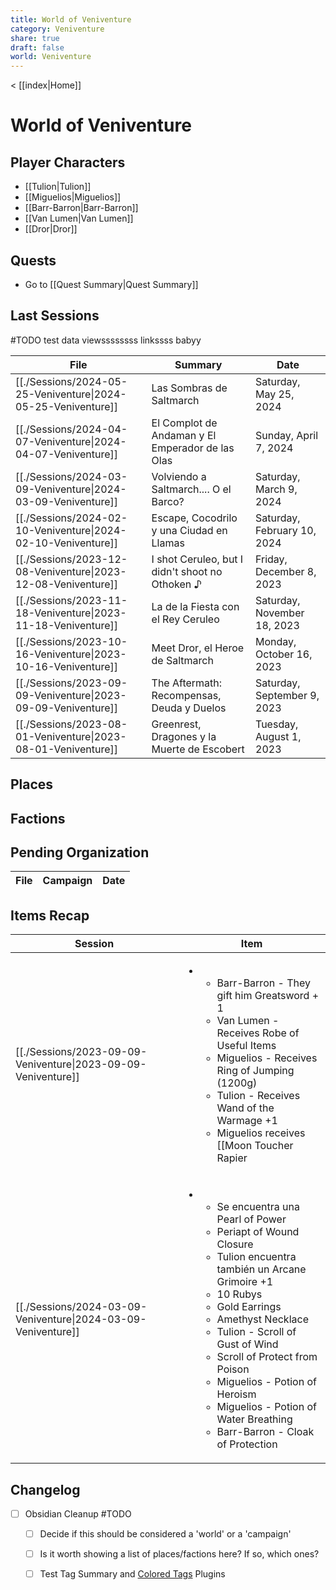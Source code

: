 ```yaml
---
title: World of Veniventure
category: Veniventure
share: true
draft: false
world: Veniventure
---
```

< [[index|Home]]
# World of Veniventure

## Player Characters

- [[Tulion|Tulion]]
- [[Miguelios|Miguelios]]
- [[Barr-Barron|Barr-Barron]]
- [[Van Lumen|Van Lumen]]
- [[Dror|Dror]]

## Quests

- Go to [[Quest Summary|Quest Summary]]

## Last Sessions

#TODO test data viewssssssss linkssss babyy

| File                                                                               | Summary                                          | Date                        |
| ---------------------------------------------------------------------------------- | ------------------------------------------------ | --------------------------- |
| [[./Sessions/2024-05-25-Veniventure\|2024-05-25-Veniventure]] | Las Sombras de Saltmarch                         | Saturday, May 25, 2024      |
| [[./Sessions/2024-04-07-Veniventure\|2024-04-07-Veniventure]] | El Complot de Andaman y El Emperador de las Olas | Sunday, April 7, 2024       |
| [[./Sessions/2024-03-09-Veniventure\|2024-03-09-Veniventure]] | Volviendo a Saltmarch.... O el Barco?            | Saturday, March 9, 2024     |
| [[./Sessions/2024-02-10-Veniventure\|2024-02-10-Veniventure]] | Escape, Cocodrilo y una Ciudad en Llamas         | Saturday, February 10, 2024 |
| [[./Sessions/2023-12-08-Veniventure\|2023-12-08-Veniventure]] | I shot Ceruleo, but I didn't shoot no Othoken ♪  | Friday, December 8, 2023    |
| [[./Sessions/2023-11-18-Veniventure\|2023-11-18-Veniventure]] | La de la Fiesta con el Rey Ceruleo               | Saturday, November 18, 2023 |
| [[./Sessions/2023-10-16-Veniventure\|2023-10-16-Veniventure]] | Meet Dror, el Heroe de Saltmarch                 | Monday, October 16, 2023    |
| [[./Sessions/2023-09-09-Veniventure\|2023-09-09-Veniventure]] | The Aftermath: Recompensas, Deuda y Duelos       | Saturday, September 9, 2023 |
| [[./Sessions/2023-08-01-Veniventure\|2023-08-01-Veniventure]] | Greenrest, Dragones y la Muerte de Escobert      | Tuesday, August 1, 2023     |


## Places

## Factions

## Pending Organization

| File | Campaign | Date |
| ---- | -------- | ---- |


## Items Recap

| Session                                                                            | Item                                                                                                                                                                                                                                                                                                                                                                                                                                                                                                                                                                                                                                                                               |
| ---------------------------------------------------------------------------------- | ---------------------------------------------------------------------------------------------------------------------------------------------------------------------------------------------------------------------------------------------------------------------------------------------------------------------------------------------------------------------------------------------------------------------------------------------------------------------------------------------------------------------------------------------------------------------------------------------------------------------------------------------------------------------------------- |
| [[./Sessions/2023-09-09-Veniventure\|2023-09-09-Veniventure]] | <ul><li><ul><li>Barr-Barron - They gift him Greatsword + 1  </li><li>Van Lumen - Receives Robe of Useful Items </li><li>Miguelios - Receives Ring of Jumping (1200g) </li><li>Tulion - Receives Wand of the Warmage +1 </li><li>Miguelios receives [[Moon Toucher Rapier|Moon Toucher Rapier]], previously owned by  [[Greenrest|Greenrest]]'s founder </li><li>Bar-Barron receives [[Elemental Gem - Yellow Diamond|Elemental Gem - Yellow Diamond]], containing Greenrest spirit. </li><li>Tulion receives [[Scroll of Grease|Scroll of Grease]] and Scroll of Light. </li><li>Van Lumen receives Wind Fan, can cast Gust of Wind, it recharges with the morning sun. </li><li>4 Potion of Healing </li><li>Potion of Necrotic Resistance </li></ul></li></ul> |
| [[./Sessions/2024-03-09-Veniventure\|2024-03-09-Veniventure]] | <ul><li><ul><li>Se encuentra una Pearl of Power </li><li>Periapt of Wound Closure </li><li>Tulion encuentra también un Arcane Grimoire +1 </li><li>10 Rubys </li><li>Gold Earrings </li><li>Amethyst Necklace </li><li>Tulion - Scroll of Gust of Wind </li><li>Scroll of Protect from Poison </li><li>Miguelios - Potion of Heroism </li><li>Miguelios - Potion of Water Breathing </li><li>Barr-Barron - Cloak of Protection </li></ul></li></ul>                                                                                                                                                                                                                                |


## Changelog

- [ ] Obsidian Cleanup #TODO
	- [ ] Decide if this should be considered a 'world' or a 'campaign'
	- [ ] Is it worth showing a list of places/factions here? If so, which ones?
	- [ ] Test Tag Summary and [Colored Tags](obsidian://show-plugin?id=colored-tags) Plugins






















